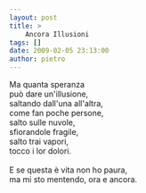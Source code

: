 ```yaml
---
layout: post
title: >
    Ancora Illusioni
tags: []
date: 2009-02-05 23:13:00
author: pietro
---
```

Ma quanta speranza<br/>può dare un'illusione,<br/>saltando dall'una all'altra,<br/>come fan poche persone,<br/>salto sulle nuvole,<br/>sfiorandole fragile,<br/>salto trai vapori,<br/>tocco i lor dolori.<br/><br/>E se questa è vita non ho paura,<br/>ma mi sto mentendo, ora e ancora.
